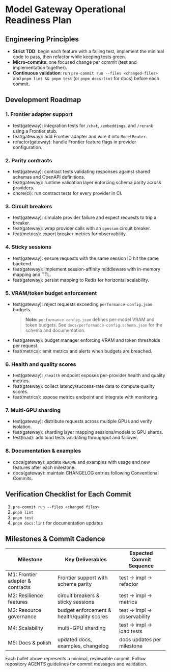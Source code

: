 # Model Gateway Operational Readiness Plan

## Engineering Principles

- **Strict TDD**: begin each feature with a failing test, implement the minimal code to pass, then refactor while keeping tests green.
- **Micro-commits**: one focused change per commit (test and implementation together).
- **Continuous validation**: run `pre-commit run --files <changed-files>` and `pnpm lint && pnpm test` (or `pnpm docs:lint` for docs) before each commit.

## Development Roadmap

### 1. Frontier adapter support

- test(gateway): integration tests for `/chat`, `/embeddings`, and `/rerank` using a Frontier stub.
- feat(gateway): add Frontier adapter and wire it into `ModelRouter`.
- refactor(gateway): handle Frontier feature flags in provider configuration.

### 2. Parity contracts

- test(gateway): contract tests validating responses against shared schemas and OpenAPI definitions.
- feat(gateway): runtime validation layer enforcing schema parity across providers.
- chore(ci): run contract tests for every provider in CI.

### 3. Circuit breakers

- test(gateway): simulate provider failure and expect requests to trip a breaker.
- feat(gateway): wrap provider calls with an `opossum` circuit breaker.
- feat(metrics): export breaker metrics for observability.

### 4. Sticky sessions

- test(gateway): ensure requests with the same session ID hit the same backend.
- feat(gateway): implement session-affinity middleware with in-memory mapping and TTL.
- feat(gateway): persist mapping to Redis for horizontal scalability.

### 5. VRAM/token budget enforcement

- test(gateway): reject requests exceeding `performance-config.json` budgets.
  > **Note:** `performance-config.json` defines per-model VRAM and token budgets. See `docs/performance-config.schema.json` for the schema and documentation.
- feat(gateway): budget manager enforcing VRAM and token thresholds per request.
- feat(metrics): emit metrics and alerts when budgets are breached.

### 6. Health and quality scores

- test(gateway): `/health` endpoint exposes per-provider health and quality metrics.
- feat(gateway): collect latency/success-rate data to compute quality scores.
- feat(metrics): expose metrics endpoint and integrate with monitoring.

### 7. Multi-GPU sharding

- test(gateway): distribute requests across multiple GPUs and verify isolation.
- feat(gateway): sharding layer mapping sessions/models to GPU shards.
- test(load): add load tests validating throughput and failover.

### 8. Documentation & examples

- docs(gateway): update `README` and examples with usage and new features after each milestone.
- docs(gateway): maintain CHANGELOG entries following Conventional Commits.

## Verification Checklist for Each Commit

1. `pre-commit run --files <changed files>`
2. `pnpm lint`
3. `pnpm test`
4. `pnpm docs:lint` for documentation updates

## Milestones & Commit Cadence

| Milestone                        | Key Deliverables                           | Expected Commit Sequence    |
| -------------------------------- | ------------------------------------------ | --------------------------- |
| M1: Frontier adapter & contracts | Frontier support with schema parity        | test → impl → refactor      |
| M2: Resilience features          | circuit breakers & sticky sessions         | test → impl → metrics       |
| M3: Resource governance          | budget enforcement & health/quality scores | test → impl → observability |
| M4: Scalability                  | multi-GPU sharding                         | test → impl → load tests    |
| M5: Docs & polish                | updated docs, examples, changelog          | docs updates per milestone  |

Each bullet above represents a minimal, reviewable commit. Follow repository AGENTS guidelines for commit messages and validation.
